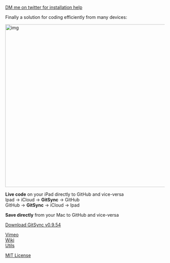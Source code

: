 [DM me on twitter for installation help](https://twitter.com/GitSyncApp) 

Finally a solution for coding efficiently from many devices:

<img width="512" alt="img" src="https://dl.dropboxusercontent.com/u/2559476/Icon1024.png">

**Live code** on your iPad directly to GitHub and vice-versa    
Ipad -> iCloud -> **GitSync** -> GitHub  
GitHub -> **GitSync** -> iCloud -> Ipad

**Save directly** from your Mac to GitHub and vice-versa

[Download GitSync v0.9.54](https://github.com/eonist/GitSync/releases/tag/0.9.54) 

[Vimeo](https://vimeo.com/gitsync)  
[Wiki](https://github.com/eonist/GitSync/wiki/)  
[Utils](https://github.com/eonist/applescripts)  


[MIT License](http://opensource.org/licenses/MIT) 